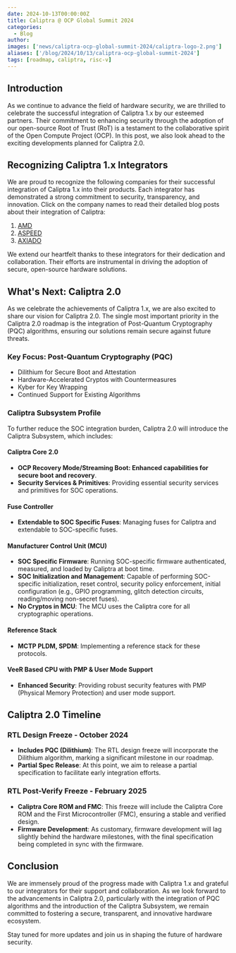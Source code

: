 ```yaml
---
date: 2024-10-13T00:00:00Z
title: Caliptra @ OCP Global Summit 2024
categories:
  - Blog
author:  
images: ['news/caliptra-ocp-global-summit-2024/caliptra-logo-2.png']
aliases: ['/blog/2024/10/13/caliptra-ocp-global-summit-2024']
tags: [roadmap, caliptra, risc-v]
---
```


## Introduction

As we continue to advance the field of hardware security, we are thrilled to celebrate the successful integration of Caliptra 1.x by our esteemed partners. Their commitment to enhancing security through the adoption of our open-source Root of Trust (RoT) is a testament to the collaborative spirit of the Open Compute Project (OCP). In this post, we also look ahead to the exciting developments planned for Caliptra 2.0.


## Recognizing Caliptra 1.x Integrators

We are proud to recognize the following companies for their successful integration of Caliptra 1.x into their products. Each integrator has demonstrated a strong commitment to security, transparency, and innovation. Click on the company names to read their detailed blog posts about their integration of Caliptra:

1. [AMD](https://community.amd.com/t5/corporate/addressing-security-integrating-project-caliptra-into-amd-s/ba-p/716837)
2. [ASPEED](https://www.aspeedtech.com/news_content/?id=66fe4a60e3e8c86fb9134b0e)
3. [AXIADO](https://axiado.com/axiado-integrates-caliptra-1-0-silicon-root-of-trust-into-its-flagship-tcu-product/)

We extend our heartfelt thanks to these integrators for their dedication and collaboration. Their efforts are instrumental in driving the adoption of secure, open-source hardware solutions.

## What's Next: Caliptra 2.0

As we celebrate the achievements of Caliptra 1.x, we are also excited to share our vision for Caliptra 2.0. The single most important priority in the Caliptra 2.0 roadmap is the integration of Post-Quantum Cryptography (PQC) algorithms, ensuring our solutions remain secure against future threats.

### Key Focus: Post-Quantum Cryptography (PQC)

- Dilithium for Secure Boot and Attestation
- Hardware-Accelerated Cryptos with Countermeasures
- Kyber for Key Wrapping
- Continued Support for Existing Algorithms

### Caliptra Subsystem Profile

To further reduce the SOC integration burden, Caliptra 2.0 will introduce the Caliptra Subsystem, which includes:

#### Caliptra Core 2.0

- **OCP Recovery Mode/Streaming Boot: Enhanced capabilities for secure boot and recovery**.
- **Security Services & Primitives**: Providing essential security services and primitives for SOC operations.

#### Fuse Controller

- **Extendable to SOC Specific Fuses**: Managing fuses for Caliptra and extendable to SOC-specific fuses.

#### Manufacturer Control Unit (MCU)

- **SOC Specific Firmware**: Running SOC-specific firmware authenticated, measured, and loaded by Caliptra at boot time.
- **SOC Initialization and Management**: Capable of performing SOC-specific initialization, reset control, security policy enforcement, initial configuration (e.g., GPIO programming, glitch detection circuits, reading/moving non-secret fuses).
- **No Cryptos in MCU**: The MCU uses the Caliptra core for all cryptographic operations.

#### Reference Stack

- **MCTP PLDM, SPDM**: Implementing a reference stack for these protocols.

#### VeeR Based CPU with PMP & User Mode Support

- **Enhanced Security**: Providing robust security features with PMP (Physical Memory Protection) and user mode support.

## Caliptra 2.0 Timeline

### RTL Design Freeze - October 2024

- **Includes PQC (Dilithium)**: The RTL design freeze will incorporate the Dilithium algorithm, marking a significant milestone in our roadmap.
- **Partial Spec Release**: At this point, we aim to release a partial specification to facilitate early integration efforts.

### RTL Post-Verify Freeze - February 2025

- **Caliptra Core ROM and FMC**: This freeze will include the Caliptra Core ROM and the First Microcontroller (FMC), ensuring a stable and verified design.
- **Firmware Development**: As customary, firmware development will lag slightly behind the hardware milestones, with the final specification being completed in sync with the firmware.

## Conclusion

We are immensely proud of the progress made with Caliptra 1.x and grateful to our integrators for their support and collaboration. As we look forward to the advancements in Caliptra 2.0, particularly with the integration of PQC algorithms and the introduction of the Caliptra Subsystem, we remain committed to fostering a secure, transparent, and innovative hardware ecosystem.

Stay tuned for more updates and join us in shaping the future of hardware security.

